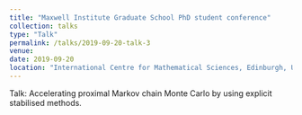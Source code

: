 ```yaml
---
title: "Maxwell Institute Graduate School PhD student conference"
collection: talks
type: "Talk"
permalink: /talks/2019-09-20-talk-3
venue:
date: 2019-09-20
location: "International Centre for Mathematical Sciences, Edinburgh, UK"
---
```


Talk: Accelerating proximal Markov chain Monte Carlo by using explicit stabilised methods.